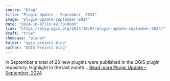 ```yaml
---
source: "blog"
title: "Plugin Update – September, 2024"
image: "plugin-update-september-2024"
date: "2024-10-07T16:49:38+0000"
link: "https://blog.qgis.org/2024/10/07/plugin-update-september-2024/"
draft: "true"
showcase: "planet"
folder: "qgis_project_blog"
author: "QGIS Project blog"
---
```


In September a total of 20 new plugins were published in the QGIS plugin repository. Highlight In the last month&#8230; <a class="read-more" href="https://blog.qgis.org/2024/10/07/plugin-update-september-2024/">Read more <span class="screen-reader-text">Plugin Update &#8211; September,&#160;2024</span></a>
